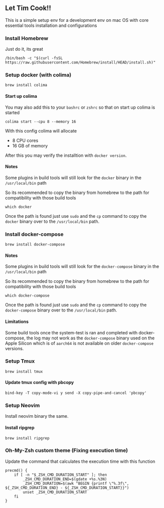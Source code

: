 ## Let Tim Cook!!

This is a simple setup env for a development env on mac OS with core essential tools installation and configurations

### Install Homebrew
Just do it, its great
```
/bin/bash -c "$(curl -fsSL https://raw.githubusercontent.com/Homebrew/install/HEAD/install.sh)"
```

### Setup docker (with colima)
```
brew install colima
```

#### Start up colima 
You may also add this to your `bashrc` or `zshrc` so that on start up colima is started
```
colima start --cpu 8 --memory 16
```
With this config colima will allocate
* 8 CPU cores
* 16 GB of memory

After this you may verify the installtion with `docker version`.

#### Notes
Some plugins in build tools will still look for the `docker` binary in the `/usr/local/bin` path

So its recommended to copy the binary from homebrew to the path for compatibility with those build tools
```
which docker
```

Once the path is found just use `sudo` and the `cp` command to copy the `docker` binary over to the `/usr/local/bin` path.

### Install docker-compose
```
brew install docker-compose
```

#### Notes
Some plugins in build tools will still look for the `docker-compose` binary in the `/usr/local/bin` path

So its recommended to copy the binary from homebrew to the path for compatibility with those build tools
```
which docker-compose
```

Once the path is found just use `sudo` and the `cp` command to copy the `docker-compose` binary over to the `/usr/local/bin` path.


#### Limitations
Some build tools once the system-test is ran and completed with docker-compose, the log may not work as the `docker-compose` binary used on the Apple Silicon which is of `aarch64` is not available on older `docker-compose` versions.

### Setup Tmux
```
brew install tmux
```
#### Update tmux config with pbcopy
```
bind-key -T copy-mode-vi y send -X copy-pipe-and-cancel 'pbcopy'
```
### Setup Neovim
Install neovim binary the same.

#### Install ripgrep
```
brew install ripgrep
```

### Oh-My-Zsh custom theme (Fixing execution time)
Update the command that calculates the execution time with this function
```
precmd() {
    if [ -n "$_ZSH_CMD_DURATION_START" ]; then
        _ZSH_CMD_DURATION_END=$(gdate +%s.%3N)
        _ZSH_CMD_DURATION=$(awk "BEGIN {printf \"%.3f\", ${_ZSH_CMD_DURATION_END} - ${_ZSH_CMD_DURATION_START}}")
        unset _ZSH_CMD_DURATION_START
    fi
}
```
